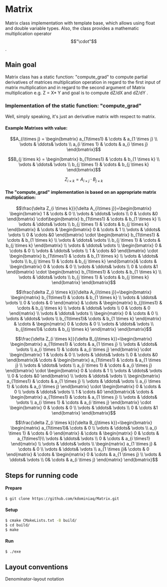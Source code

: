 # Matrix

Matrix class implementation with template base, which allows using float and double variable types. Also, the class provides a mathematic multiplication operator $$"\cdot"$$.
## Main goal
Matrix class has a static function: "compute_grad" to compute partial derivatives of matrices multiplication operation in regard to the first input of matrix multiplication and in regard to the second argument of Matrix multiplication e.g. Z = X* Y and goal is to compute dZ/dX and dZ/dY .

### Implementation of the static function: "compute_grad"
Well, simply speaking, it's just an derivative matrix with respect to matrix.
#### Example Matrixes with value:

$$A_{i\times j} = \begin{bmatrix}
a_{1\times1} & \cdots & a_{1 \times j} \\
\vdots & \ddots& \vdots  \\
a_{i \times 1} & \cdots & a_{i \times j} 
\end{bmatrix}$$


$$B_{j \times k} = \begin{bmatrix}
b_{1\times1} & \cdots & b_{1 \times k} \\
\vdots & \ddots& \vdots  \\
b_{j \times 1} & \cdots & b_{j \times k} 
\end{bmatrix}$$


$$Z_{i \times k} = A_{i\times j} \cdot B_{j \times k}$$

#### The "compute_grad" implementation is based on an appropriate matrix multiplication:

$$\frac{\delta Z_{i \times k}}{\delta A_{i\times j}}=\begin{bmatrix}
\begin{bmatrix}
1 & \cdots & 0 \\
\vdots & \ddots& \vdots  \\
0 & \cdots &0 
\end{bmatrix} \cdot\begin{bmatrix}
b_{1\times1} & \cdots & b_{1 \times k} \\
\vdots & \ddots& \vdots  \\
b_{j \times 1} & \cdots & b_{j \times k} 
\end{bmatrix} & \cdots & \begin{bmatrix}
0 & \cdots & 1 \\
\vdots & \ddots& \vdots  \\
0 & \cdots &0 
\end{bmatrix} \cdot \begin{bmatrix}
b_{1\times1} & \cdots & b_{1 \times k} \\
\vdots & \ddots& \vdots  \\
b_{j \times 1} & \cdots & b_{j \times k} 
\end{bmatrix} \\
\vdots & \ddots& \vdots  \\
\begin{bmatrix}
0 & \cdots & 0 \\
\vdots & \ddots& \vdots  \\
1 & \cdots &0 
\end{bmatrix} \cdot \begin{bmatrix}
b_{1\times1} & \cdots & b_{1 \times k} \\
\vdots & \ddots& \vdots  \\
b_{j \times 1} & \cdots & b_{j \times k} 
\end{bmatrix}& \cdots & \begin{bmatrix}
0 & \cdots & 0 \\
\vdots & \ddots& \vdots  \\
0 & \cdots &1 
\end{bmatrix} \cdot \begin{bmatrix}
b_{1\times1} & \cdots & b_{1 \times k} \\
\vdots & \ddots& \vdots  \\
b_{j \times 1} & \cdots & b_{j \times k} 
\end{bmatrix}
\end{bmatrix}$$


$$\frac{\delta Z_{i \times k}}{\delta A_{i\times j}}=\begin{bmatrix}
\begin{matrix}
b_{1\times1} & \cdots & b_{1 \times k} \\
\vdots & \ddots& \vdots  \\
0 & \cdots & 0
\end{matrix} & \cdots & \begin{matrix}
b_{j\times1} & \cdots & b_{j \times k} \\
\vdots & \ddots& \vdots  \\
0 & \cdots & 0
\end{matrix} \\
\vdots & \ddots& \vdots  \\
\begin{matrix}
0 & \cdots & 0 \\
\vdots & \ddots& \vdots  \\
b_{1\times1}& \cdots & b_{1 \times k}
\end{matrix} & \cdots & \begin{matrix}
0 & \cdots & 0 \\
\vdots & \ddots& \vdots  \\
b_{j\times1}& \cdots & b_{j \times k}
\end{matrix}
\end{bmatrix}$$

$$\frac{\delta Z_{i \times k}}{\delta B_{j\times k}}=\begin{bmatrix}
\begin{bmatrix}
a_{1\times1} & \cdots & a_{1 \times j} \\
\vdots & \ddots& \vdots  \\
a_{i \times 1} & \cdots & a_{i \times j} 
\end{bmatrix} \cdot \begin{bmatrix}
1 & \cdots & 0 \\
\vdots & \ddots& \vdots  \\
0 & \cdots &0 
\end{bmatrix}& \cdots & \begin{bmatrix}
a_{1\times1} & \cdots & a_{1 \times j} \\
\vdots & \ddots& \vdots  \\
a_{i \times 1} & \cdots & a_{i \times j} 
\end{bmatrix} \cdot \begin{bmatrix}
0 & \cdots & 1 \\
\vdots & \ddots& \vdots  \\
0 & \cdots &0 
\end{bmatrix} \\
\vdots & \ddots& \vdots  \\
\begin{bmatrix}
a_{1\times1} & \cdots & a_{1 \times j} \\
\vdots & \ddots& \vdots  \\
a_{i \times 1} & \cdots & a_{i \times j} 
\end{bmatrix} \cdot \begin{bmatrix}
0 & \cdots & 0 \\
\vdots & \ddots& \vdots  \\
1 & \cdots &0 
\end{bmatrix}& \cdots & \begin{bmatrix}
a_{1\times1} & \cdots & a_{1 \times j} \\
\vdots & \ddots& \vdots  \\
a_{i \times 1} & \cdots & a_{i \times j} 
\end{bmatrix} \cdot \begin{bmatrix}
0 & \cdots & 0 \\
\vdots & \ddots& \vdots  \\
0 & \cdots &1
\end{bmatrix}
\end{bmatrix}$$


$$\frac{\delta Z_{i \times k}}{\delta B_{j\times k}}=\begin{bmatrix}
\begin{matrix}
a_{1\times1}& \cdots & 0 \\
\vdots & \ddots& \vdots  \\
a_{i \times 1} & \cdots & 0
\end{matrix} & \cdots & \begin{matrix}
0 & \cdots & a_{1\times1}\\
\vdots & \ddots& \vdots  \\
0 & \cdots & a_{i \times1}
\end{matrix} \\
\vdots & \ddots& \vdots  \\
\begin{matrix}
a_{1 \times j} & \cdots & 0 \\
\vdots & \ddots& \vdots  \\
a_{1 \times j}& \cdots & 0
\end{matrix} & \cdots & \begin{matrix}
0 & \cdots & a_{1 \times j} \\
\vdots & \ddots& \vdots  \\
0& \cdots & a_{i \times j}
\end{matrix}
\end{bmatrix}$$

## Steps for running code
#### Prepare
```bash
$ git clone https://github.com/kdominiaq/Matrix.git
```
#### Setup
```bash
$ cmake CMakeLists.txt -B build/
$ cd build/
$ make
```
#### Run
```bash
$ ./exe
```
## Layout conventions
Denominator-layout notation
